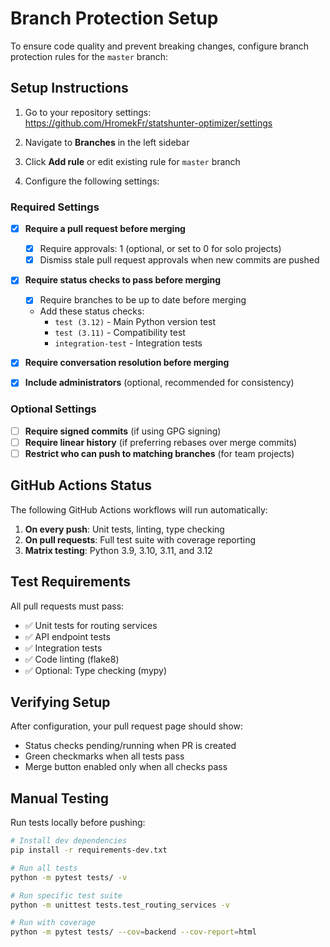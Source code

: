 # Branch Protection Setup

To ensure code quality and prevent breaking changes, configure branch protection rules for the `master` branch:

## Setup Instructions

1. Go to your repository settings: https://github.com/HromekFr/statshunter-optimizer/settings

2. Navigate to **Branches** in the left sidebar

3. Click **Add rule** or edit existing rule for `master` branch

4. Configure the following settings:

### Required Settings

- [x] **Require a pull request before merging**
  - [x] Require approvals: 1 (optional, or set to 0 for solo projects)
  - [x] Dismiss stale pull request approvals when new commits are pushed
  
- [x] **Require status checks to pass before merging**
  - [x] Require branches to be up to date before merging
  - Add these status checks:
    - `test (3.12)` - Main Python version test
    - `test (3.11)` - Compatibility test
    - `integration-test` - Integration tests
  
- [x] **Require conversation resolution before merging**

- [x] **Include administrators** (optional, recommended for consistency)

### Optional Settings

- [ ] **Require signed commits** (if using GPG signing)
- [ ] **Require linear history** (if preferring rebases over merge commits)
- [ ] **Restrict who can push to matching branches** (for team projects)

## GitHub Actions Status

The following GitHub Actions workflows will run automatically:

1. **On every push**: Unit tests, linting, type checking
2. **On pull requests**: Full test suite with coverage reporting
3. **Matrix testing**: Python 3.9, 3.10, 3.11, and 3.12

## Test Requirements

All pull requests must pass:
- ✅ Unit tests for routing services
- ✅ API endpoint tests
- ✅ Integration tests
- ✅ Code linting (flake8)
- ✅ Optional: Type checking (mypy)

## Verifying Setup

After configuration, your pull request page should show:
- Status checks pending/running when PR is created
- Green checkmarks when all tests pass
- Merge button enabled only when all checks pass

## Manual Testing

Run tests locally before pushing:
```bash
# Install dev dependencies
pip install -r requirements-dev.txt

# Run all tests
python -m pytest tests/ -v

# Run specific test suite
python -m unittest tests.test_routing_services -v

# Run with coverage
python -m pytest tests/ --cov=backend --cov-report=html
```